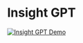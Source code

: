 # Insight GPT

[![Insight GPT Demo](https://cdn.loom.com/sessions/thumbnails/27f5285d750b433d8a53e8055e801b96-with-play.gif)](https://www.loom.com/share/27f5285d750b433d8a53e8055e801b96?sid=2e2dcb9a-4f26-4c46-a0b2-01671981a237)
